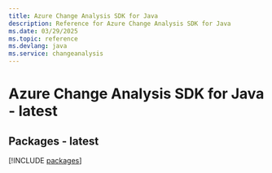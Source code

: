 ```yaml
---
title: Azure Change Analysis SDK for Java
description: Reference for Azure Change Analysis SDK for Java
ms.date: 03/29/2025
ms.topic: reference
ms.devlang: java
ms.service: changeanalysis
---
```

# Azure Change Analysis SDK for Java - latest
## Packages - latest
[!INCLUDE [packages](change-analysis-index.md)]